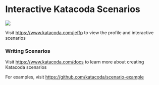 # Interactive Katacoda Scenarios

[![](http://shields.katacoda.com/katacoda/jeffp/count.svg)](https://www.katacoda.com/jeffp "Get your profile on Katacoda.com")

Visit https://www.katacoda.com/jeffp to view the profile and interactive scenarios

### Writing Scenarios
Visit https://www.katacoda.com/docs to learn more about creating Katacoda scenarios

For examples, visit https://github.com/katacoda/scenario-example
